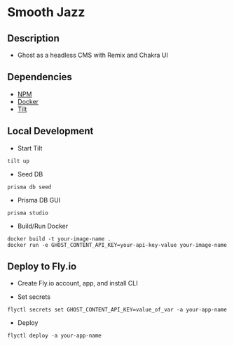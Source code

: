 # Smooth Jazz

## Description

- Ghost as a headless CMS with Remix and Chakra UI

## Dependencies

- [NPM](https://www.npmjs.com/)
- [Docker](https://www.docker.com/)
- [Tilt](https://tilt.dev/)

## Local Development

- Start Tilt

```
tilt up
```

- Seed DB

```
prisma db seed
```

- Prisma DB GUI

```
prisma studio
```

- Build/Run Docker

```
docker build -t your-image-name .
docker run -e GHOST_CONTENT_API_KEY=your-api-key-value your-image-name
```

## Deploy to Fly.io

- Create Fly.io account, app, and install CLI

- Set secrets

```
flyctl secrets set GHOST_CONTENT_API_KEY=value_of_var -a your-app-name
```

- Deploy

```
flyctl deploy -a your-app-name
```
